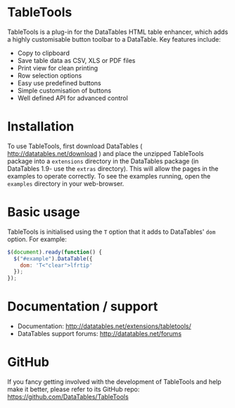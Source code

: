 # TableTools

TableTools is a plug-in for the DataTables HTML table enhancer, which adds a highly customisable button toolbar to a DataTable. Key features include:

- Copy to clipboard
- Save table data as CSV, XLS or PDF files
- Print view for clean printing
- Row selection options
- Easy use predefined buttons
- Simple customisation of buttons
- Well defined API for advanced control

# Installation

To use TableTools, first download DataTables ( http://datatables.net/download ) and place the unzipped TableTools package into a `extensions` directory in the DataTables package (in DataTables 1.9- use the `extras` directory). This will allow the pages in the examples to operate correctly. To see the examples running, open the `examples` directory in your web-browser.

# Basic usage

TableTools is initialised using the `T` option that it adds to DataTables' `dom` option. For example:

```js
$(document).ready(function() {
  $("#example").DataTable({
    dom: 'T<"clear">lfrtip'
  });
});
```

# Documentation / support

- Documentation: http://datatables.net/extensions/tabletools/
- DataTables support forums: http://datatables.net/forums

# GitHub

If you fancy getting involved with the development of TableTools and help make it better, please refer to its GitHub repo: https://github.com/DataTables/TableTools
